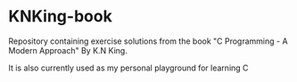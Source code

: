 # KNKing-book

Repository containing exercise solutions from the book "C Programming - A Modern Approach" By K.N King.

It is also currently used as my personal playground for learning C
